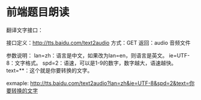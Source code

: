 # 前端题目朗读

翻译文字接口：

接口定义：http://tts.baidu.com/text2audio
方式：GET
返回：audio 音频文件

参数说明：
lan=zh：语言是中文，如果改为lan=en，则语言是英文。
ie=UTF-8：文字格式。
spd=2：语速，可以是1-9的数字，数字越大，语速越快。
text=**：这个就是你要转换的文字。

exmaple: http://tts.baidu.com/text2audio?lan=zh&ie=UTF-8&spd=2&text=你要转换的文字

